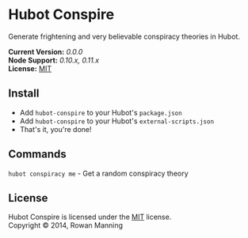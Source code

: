 
Hubot Conspire
==============

Generate frightening and very believable conspiracy theories in Hubot.

**Current Version:** *0.0.0*  
**Node Support:** *0.10.x, 0.11.x*  
**License:** [MIT][mit]


Install
-------

- Add `hubot-conspire` to your Hubot's `package.json`
- Add `hubot-conspire` to your Hubot's `external-scripts.json`
- That's it, you're done!


Commands
--------

`hubot conspiracy me` - Get a random conspiracy theory


License
-------

Hubot Conspire is licensed under the [MIT][mit] license.  
Copyright &copy; 2014, Rowan Manning



[mit]: http://opensource.org/licenses/mit-license.php
